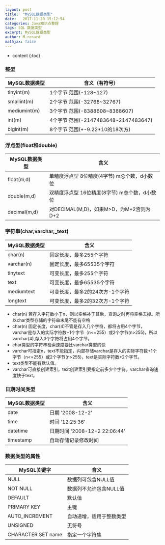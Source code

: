 ```yaml
---
layout: post
title:  "MySQL数据类型"
date:   2017-11-20 15:12:54
categories: Java知识点整理
tags: SQL 数据类型
excerpt: MySQL数据类型
author: M.renard
mathjax: false
---
```


* content
{:toc}

### 整型

MySQL数据类型|	含义（有符号）
------|--------
tinyint(m)|1个字节  范围(-128~127)
smallint(m)|	2个字节  范围(-32768~32767)
mediumint(m)	|3个字节  范围(-8388608~8388607)
int(m)|	4个字节  范围(-2147483648~2147483647)
bigint(m)	|8个字节  范围(+-9.22*10的18次方)

### 浮点型(float和double)

MySQL数据类型	|含义
------|-------
float(m,d)	|单精度浮点型    8位精度(4字节)     m总个数，d小数位
double(m,d)|	双精度浮点型    16位精度(8字节)    m总个数，d小数位
decimal(m,d) |对DECIMAL(M,D)，如果M>D，为M+2否则为D+2

### 字符串(char,varchar,_text)

MySQL数据类型|	含义
------|-----
char(n)	|固定长度，最多255个字符
varchar(n)	|固定长度，最多65535个字符
tinytext|	可变长度，最多255个字符
text	|可变长度，最多65535个字符
mediumtext	|可变长度，最多2的24次方-1个字符
longtext|	可变长度，最多2的32次方-1个字符

* char(n) 若存入字符数小于n，则以空格补于其后，查询之时再将空格去掉。所以char类型存储的字符串末尾不能有空格
* char(n) 固定长度，char(4)不管是存入几个字符，都将占用4个字节，varchar是存入的实际字符数+1个字节（n<=255）或2个字节(n>255)，所以varchar(4),存入3个字符将占用4个字节。
* char类型的字符串检索速度要比varchar类型的快
* varchar可指定n，text不能指定，内部存储varchar是存入的实际字符数+1个字节（n<=255）或2个字节(n>255)，text是实际字符数+2个字节。 
* text类型不能有默认值。 
* varchar可直接创建索引，text创建索引要指定前多少个字符。varchar查询速度快于text。

### 日期时间类型

MySQL数据类型	|含义
---|---
date	|日期 '2008-12-2'
time	|时间 '12:25:36'
datetime	|日期时间 '2008-12-2 22:06:44'
timestamp|	自动存储记录修改时间

### 数据类型的属性

MySQL关键字|	含义
---|---
NULL|	数据列可包含NULL值
NOT NULL	|数据列不允许包含NULL值
DEFAULT	|默认值
PRIMARY KEY	|主键
AUTO_INCREMENT|	自动递增，适用于整数类型
UNSIGNED	|无符号
CHARACTER SET name|	指定一个字符集